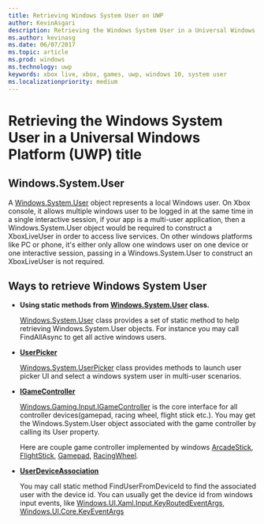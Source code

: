 ```yaml
---
title: Retrieving Windows System User on UWP
author: KevinAsgari
description: Retrieving the Windows System User in a Universal Windows Platform (UWP) game.
ms.author: kevinasg
ms.date: 06/07/2017
ms.topic: article
ms.prod: windows
ms.technology: uwp
keywords: xbox live, xbox, games, uwp, windows 10, system user
ms.localizationpriority: medium
---
```


# Retrieving the Windows System User in a Universal Windows Platform (UWP) title

## Windows.System.User

A [Windows.System.User](https://docs.microsoft.com/en-us/uwp/api/windows.system.user) object represents a local Windows user. On Xbox console, it allows multiple windows user to be logged in at the same time in a single interactive session, if your app is a multi-user application, then a Windows.System.User object would be required to construct a XboxLiveUser in order to access live services. On other windows platforms like PC or phone, it's either only allow one windows user on one device or one interactive session, passing in a Windows.System.User to construct an XboxLiveUser is not required.

## Ways to retrieve Windows System User

* **Using static methods from [Windows.System.User](https://docs.microsoft.com/en-us/uwp/api/windows.system.user) class.**

  [Windows.System.User](https://docs.microsoft.com/en-us/uwp/api/windows.system.user) class provides a set of static method to help retrieving Windows.System.User objects. For instance you may call FindAllAsync to get all active windows users.

* **[UserPicker](https://docs.microsoft.com/en-us/uwp/api/windows.system.userpicker)**

  [Windows.System.UserPicker](https://docs.microsoft.com/en-us/uwp/api/windows.system.userpicker) class provides methods to launch user picker UI and select a windows system user in multi-user scenarios.

* **[IGameController](https://docs.microsoft.com/en-us/uwp/api/windows.gaming.input.igamecontroller)**

  [Windows.Gaming.Input.IGameController](https://docs.microsoft.com/en-us/uwp/api/windows.gaming.input.igamecontroller) is the core interface for all controller devices(gamepad, racing wheel, flight stick etc.). You may get the Windows.System.User object associated with the game controller by calling its User property.  

  Here are couple game controller implemented by windows [ArcadeStick](https://docs.microsoft.com/en-us/uwp/api/windows.gaming.input.arcadestick), [FlightStick](https://docs.microsoft.com/en-us/uwp/api/windows.gaming.input.flightstick), [Gamepad](https://docs.microsoft.com/en-us/uwp/api/windows.gaming.input.gamepad), [RacingWheel](https://docs.microsoft.com/en-us/uwp/api/windows.gaming.input.racingwheel).

* **[UserDeviceAssociation](https://docs.microsoft.com/en-us/uwp/api/windows.system.userdeviceassociation)**

  You may call static method FindUserFromDeviceId to find the associated user with the device id. You can usually get the device id from windows input events, like [Windows.​UI.​Xaml.​Input.KeyRoutedEventArgs](https://docs.microsoft.com/en-us/uwp/api/Windows.UI.Xaml.Input.KeyRoutedEventArgs), [Windows.​UI.​Core.KeyEventArgs](https://docs.microsoft.com/en-us/uwp/api/windows.ui.core.keyeventargs)
